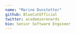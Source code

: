 ```yaml
---
name: "Marine Dunstetter"
github: BlueCutOfficial
twitter: academierenards
bio: Senior Software Engineer
---
```

